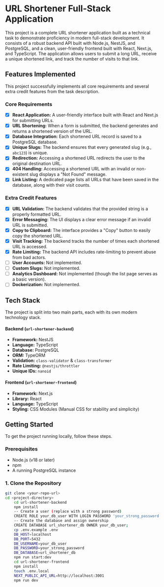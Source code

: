 # URL Shortener Full-Stack Application
This project is a complete URL shortener application built as a technical task to demonstrate proficiency in modern full-stack development. It consists of a robust backend API built with Node.js, NestJS, and PostgreSQL, and a clean, user-friendly frontend built with React, Next.js, and TypeScript.
The application allows users to submit a long URL, receive a unique shortened link, and track the number of visits to that link.
## Features Implemented
This project successfully implements all core requirements and several extra credit features from the task description.
### Core Requirements
- [x] **React Application:** A user-friendly interface built with React and Next.js for submitting URLs.
- [x] **URL Shortening:** When a form is submitted, the backend generates and returns a shortened version of the URL.
- [x] **Database Integration:** Each shortened URL record is saved to a PostgreSQL database.
- [x] **Unique Slugs:** The backend ensures that every generated slug (e.g., `abc123`) is unique.
- [x] **Redirection:** Accessing a shortened URL redirects the user to the original destination URL.
- [x] **404 Handling:** Accessing a shortened URL with an invalid or non-existent slug displays a "Not Found" message.
- [x] **Link Listing:** A dedicated page lists all URLs that have been saved in the database, along with their visit counts.
### Extra Credit Features
- [x] **URL Validation:** The backend validates that the provided string is a properly formatted URL.
- [x] **Error Messaging:** The UI displays a clear error message if an invalid URL is submitted.
- [x] **Copy to Clipboard:** The interface provides a "Copy" button to easily copy the shortened URL.
- [x] **Visit Tracking:** The backend tracks the number of times each shortened URL is accessed.
- [x] **Rate Limiting:** The backend API includes rate-limiting to prevent abuse from bad actors.
- [ ] **User Accounts:** Not implemented.
- [ ] **Custom Slugs:** Not implemented.
- [ ] **Analytics Dashboard:** Not implemented (though the list page serves as a basic version).
- [ ] **Dockerization:** Not implemented.
## Tech Stack
The project is split into two main parts, each with its own modern technology stack.
#### Backend (`url-shortener-backend`)
- **Framework:** NestJS
- **Language:** TypeScript
- **Database:** PostgreSQL
- **ORM:** TypeORM
- **Validation:** `class-validator` & `class-transformer`
- **Rate Limiting:** `@nestjs/throttler`
- **Unique IDs:** `nanoid`
#### Frontend (`url-shortener-frontend`)
- **Framework:** Next.js
- **Library:** React
- **Language:** TypeScript
- **Styling:** CSS Modules (Manual CSS for stability and simplicity)
## Getting Started
To get the project running locally, follow these steps.
### Prerequisites
- Node.js (v18 or later)
- npm
- A running PostgreSQL instance
### 1. Clone the Repository
```bash
git clone <your-repo-url>
cd <project-directory>
    cd url-shortener-backend
    npm install
    -- Create a user (replace with a strong password)
    CREATE ROLE your_db_user WITH LOGIN PASSWORD 'your_strong_password';
    -- Create the database and assign ownership
    CREATE DATABASE url_shortener_db OWNER your_db_user;
    cp .env.example .env
    DB_HOST=localhost
    DB_PORT=5432
    DB_USERNAME=your_db_user
    DB_PASSWORD=your_strong_password
    DB_DATABASE=url_shortener_db
    npm run start:dev
    cd url-shortener-frontend
    npm install
    touch .env.local
    NEXT_PUBLIC_API_URL=http://localhost:3001
    npm run dev
